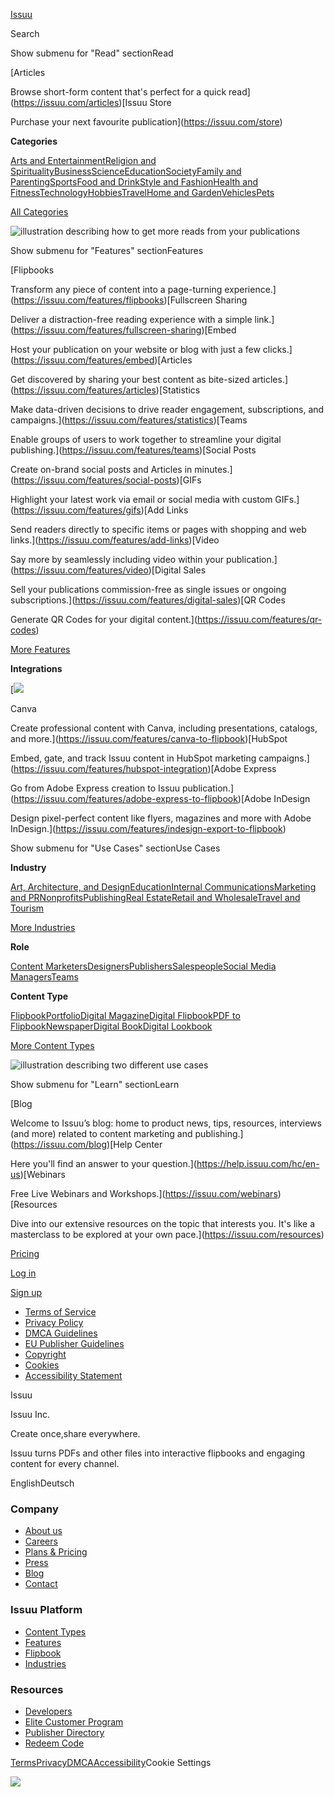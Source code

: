 [Issuu](https://issuu.com/)

Search

Show submenu for "Read" sectionRead

[Articles

Browse short-form content that's perfect for a quick read](https://issuu.com/articles)[Issuu Store

Purchase your next favourite publication](https://issuu.com/store)

**Categories**

[Arts and Entertainment](https://issuu.com/categories/arts-and-entertainment)[Religion and Spirituality](https://issuu.com/categories/religion-and-spirituality)[Business](https://issuu.com/categories/business)[Science](https://issuu.com/categories/science)[Education](https://issuu.com/categories/education)[Society](https://issuu.com/categories/society)[Family and Parenting](https://issuu.com/categories/family-and-parenting)[Sports](https://issuu.com/categories/sports)[Food and Drink](https://issuu.com/categories/food-and-drink)[Style and Fashion](https://issuu.com/categories/style-and-fashion)[Health and Fitness](https://issuu.com/categories/health-and-fitness)[Technology](https://issuu.com/categories/technology-and-computing)[Hobbies](https://issuu.com/categories/hobbies)[Travel](https://issuu.com/categories/travel)[Home and Garden](https://issuu.com/categories/home-and-garden)[Vehicles](https://issuu.com/categories/vehicles)[Pets](https://issuu.com/categories/pets)

[All Categories](https://issuu.com/categories)

![illustration describing how to get more reads from your publications](//static.isu.pub/fe/product-header-frontend/ab6ad57/31d186ba39f38e8c4fac.png)

Show submenu for "Features" sectionFeatures

[Flipbooks

Transform any piece of content into a page-turning experience.](https://issuu.com/features/flipbooks)[Fullscreen Sharing

Deliver a distraction-free reading experience with a simple link.](https://issuu.com/features/fullscreen-sharing)[Embed

Host your publication on your website or blog with just a few clicks.](https://issuu.com/features/embed)[Articles

Get discovered by sharing your best content as bite-sized articles.](https://issuu.com/features/articles)[Statistics

Make data-driven decisions to drive reader engagement, subscriptions, and campaigns.](https://issuu.com/features/statistics)[Teams

Enable groups of users to work together to streamline your digital publishing.](https://issuu.com/features/teams)[Social Posts

Create on-brand social posts and Articles in minutes.](https://issuu.com/features/social-posts)[GIFs

Highlight your latest work via email or social media with custom GIFs.](https://issuu.com/features/gifs)[Add Links

Send readers directly to specific items or pages with shopping and web links.](https://issuu.com/features/add-links)[Video

Say more by seamlessly including video within your publication.](https://issuu.com/features/video)[Digital Sales

Sell your publications commission-free as single issues or ongoing subscriptions.](https://issuu.com/features/digital-sales)[QR Codes

Generate QR Codes for your digital content.](https://issuu.com/features/qr-codes)

[More Features](https://issuu.com/features)

**Integrations**

[![](https://static.issuu.com/fe/silkscreen/0.0.3042/icons/gradient/icon-canva-gradient.svg)

Canva

Create professional content with Canva, including presentations, catalogs, and more.](https://issuu.com/features/canva-to-flipbook)[HubSpot

Embed, gate, and track Issuu content in HubSpot marketing campaigns.](https://issuu.com/features/hubspot-integration)[Adobe Express

Go from Adobe Express creation to Issuu publication.](https://issuu.com/features/adobe-express-to-flipbook)[Adobe InDesign

Design pixel-perfect content like flyers, magazines and more with Adobe InDesign.](https://issuu.com/features/indesign-export-to-flipbook)

Show submenu for "Use Cases" sectionUse Cases

**Industry**

[Art, Architecture, and Design](https://issuu.com/industry/art-and-design)[Education](https://issuu.com/industry/education)[Internal Communications](https://issuu.com/industry/internal-communications)[Marketing and PR](https://issuu.com/industry/marketing-pr)[Nonprofits](https://issuu.com/industry/nonprofits)[Publishing](https://issuu.com/industry/publishers)[Real Estate](https://issuu.com/industry/real-estate)[Retail and Wholesale](https://issuu.com/industry/retail)[Travel and Tourism](https://issuu.com/industry/travel)

[More Industries](https://issuu.com/industry)

**Role**

[Content Marketers](https://issuu.com/industry/content-marketers)[Designers](https://issuu.com/industry/designers)[Publishers](https://issuu.com/industry/publishers)[Salespeople](https://issuu.com/industry/salespeople)[Social Media Managers](https://issuu.com/industry/social-media-managers)[Teams](https://issuu.com/features/teams)

**Content Type**

[Flipbook](https://issuu.com/flipbook)[Portfolio](https://issuu.com/solutions/design/portfolio)[Digital Magazine](https://issuu.com/solutions/publishing/digital-magazine)[Digital Flipbook](https://issuu.com/flipbook/digital-flipbook)[PDF to Flipbook](https://issuu.com/flipbook/pdf-to-flipbook)[Newspaper](https://issuu.com/solutions/publishing/newspaper)[Digital Book](https://issuu.com/solutions/publishing/digital-book)[Digital Lookbook](https://issuu.com/solutions/fashion/digital-lookbook)

[More Content Types](https://issuu.com/solutions)

![illustration describing two different use cases](//static.isu.pub/fe/product-header-frontend/ab6ad57/1e794a8c4ec65e549678.png)

Show submenu for "Learn" sectionLearn

[Blog

Welcome to Issuu’s blog: home to product news, tips, resources, interviews (and more) related to content marketing and publishing.](https://issuu.com/blog)[Help Center

Here you'll find an answer to your question.](https://help.issuu.com/hc/en-us)[Webinars

Free Live Webinars and Workshops.](https://issuu.com/webinars)[Resources

Dive into our extensive resources on the topic that interests you. It's like a masterclass to be explored at your own pace.](https://issuu.com/resources)

[Pricing](https://issuu.com/pricing)

[Log in](https://issuu.com/signin)

[Sign up](https://issuu.com/pricing)

* [Terms of Service](https://issuu.com/legal/terms)
* [Privacy Policy](https://issuu.com/legal/privacy)
* [DMCA Guidelines](https://issuu.com/legal/dmca)
* [EU Publisher Guidelines](https://issuu.com/legal/eupublisher)
* [Copyright](https://issuu.com/legal/copyright)
* [Cookies](https://issuu.com/legal/cookies)
* [Accessibility Statement](https://issuu.com/legal/accessibility)

Issuu

Issuu Inc.

Create once,share everywhere.

Issuu turns PDFs and other files into interactive flipbooks and engaging content for every channel.

EnglishDeutsch

### Company

* [About us](https://issuu.com/about)
* [Careers](https://issuu.com/careers)
* [Plans & Pricing](https://issuu.com/pricing)
* [Press](https://issuu.com/press)
* [Blog](https://issuu.com/blog)
* [Contact](https://issuu.com/contact)

### Issuu Platform

* [Content Types](https://issuu.com/solutions)
* [Features](https://issuu.com/features)
* [Flipbook](https://issuu.com/flipbook)
* [Industries](https://issuu.com/industry)

### Resources

* [Developers](https://developer.issuu.com/)
* [Elite Customer Program](https://issuu.com/customer-success/elite)
* [Publisher Directory](https://issuu.com/publishers)
* [Redeem Code](https://issuu.com/store/code)

[Terms](https://issuu.com/legal/terms)[Privacy](https://issuu.com/legal/privacy)[DMCA](https://issuu.com/legal/dmca)[Accessibility](https://issuu.com/legal/accessibility)Cookie Settings

[](https://www.facebook.com/issuu)[](https://www.linkedin.com/company/issuu)[](https://twitter.com/issuu)[![](https://static.issuu.com/fe/silkscreen/0.0.2541/icons/gradient/icon-instagram-gradient.svg)](https://instagram.com/issuu)[](https://www.youtube.com/@issuu)